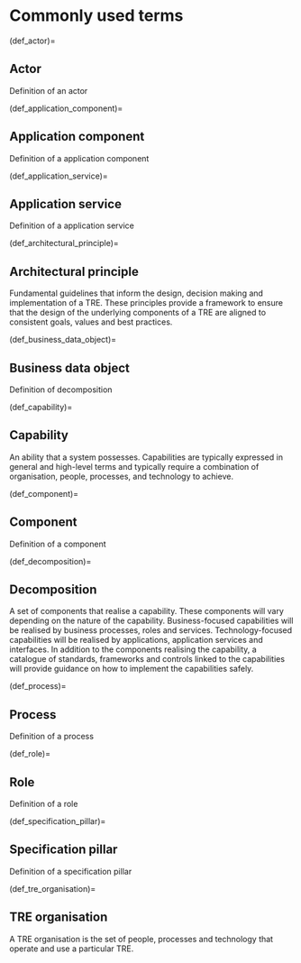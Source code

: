 # Commonly used terms

(def_actor)=

## Actor

Definition of an actor

(def_application_component)=

## Application component

Definition of a application component

(def_application_service)=

## Application service

Definition of a application service

(def_architectural_principle)=

## Architectural principle

Fundamental guidelines that inform the design, decision making and implementation of a TRE.
These principles provide a framework to ensure that the design of the underlying components of a TRE are aligned to consistent goals, values and best practices.

(def_business_data_object)=

## Business data object

Definition of decomposition

(def_capability)=

## Capability

An ability that a system possesses.
Capabilities are typically expressed in general and high-level terms and typically require a combination of organisation, people, processes, and technology to achieve.

(def_component)=

## Component

Definition of a component

(def_decomposition)=

## Decomposition

A set of components that realise a capability.
These components will vary depending on the nature of the capability.
Business-focused capabilities will be realised by business processes, roles and services.
Technology-focused capabilities will be realised by applications, application services and interfaces.
In addition to the components realising the capability, a catalogue of standards, frameworks and controls linked to the capabilities will provide guidance on how to implement the capabilities safely.

(def_process)=

## Process

Definition of a process

(def_role)=

## Role

Definition of a role

(def_specification_pillar)=

## Specification pillar

Definition of a specification pillar

(def_tre_organisation)=

## TRE organisation

A TRE organisation is the set of people, processes and technology that operate and use a particular TRE.
